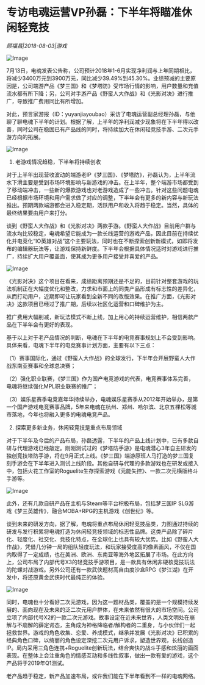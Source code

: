 # 专访电魂运营VP孙磊：下半年将瞄准休闲轻竞技

*顾福昌|2018-08-03|游戏*

![Image](http://p3.pstatp.com/large/pgc-image/1533345840999aa4ee2b36b)

7月13日，电魂发表公告称，公司预计2018年1-6月实现净利润与上年同期相比，将减少3400万元到3900万元，同比减少39.49%到45.30%。业绩预减的主要原因是，公司端游产品《梦三国》和《梦塔防》受市场行情的影响，用户数量和充值流水都有所下降；另，公司对手游产品《野蛮人大作战》和《光影对决》进行推广，导致推广费用同比有所增加。

对此，预言家游报（ID：yuyanjiayoubao）采访了电魂运营副总经理孙磊，与他聊了聊电魂下半年的计划。根据了解，上半年的净利润减少现象将在下半年得以改善，同时公司在稳固已有产品线的同时，将持续加大在休闲轻竞技手游、二次元手游方向的拓展。

![Image](http://p98.pstatp.com/large/pgc-image/1533345792660f2692fbd17)

1. 老游戏情况趋稳，下半年将持续创收

对于上半年出现营收波动的端游老IP《梦三国》、《梦塔防》，孙磊认为，上半年流水下滑主要是受到市场环境影响与新游戏的冲击。在上半年，整个端游市场都受到了移动端冲击，一些新的爆款游戏也对老游戏造成了一些冲击。针对这些问题电魂已经根据市场环境和用户需求做了对应的调整，下半年会有更多的新内容与新玩法推出。预期两款端游都会进入稳定期，活跃用户和收入将趋于稳定。当然，具体的最终结果要由用户来打分。

谈到《野蛮人大作战》和《光影对决》两款手游。《野蛮人大作战》目前用户群与流水均比较稳定，电魂希望它能成为一款长线运营的游戏产品，因此目前在持续优化并电竞化“IO英雄对战”这个主要玩法，同时也在不断探索创新新模式，如即将发布的编辑器玩法等，让游戏保持新鲜度。下半年会根据具体情况适时对游戏进行推广，持续扩大用户覆盖面，使其成为更多用户接受并喜爱的产品。

![Image](http://p1.pstatp.com/large/pgc-image/1533345792623cda053d948)

《光影对决》这个项目在看来，成绩距离预期还是不足的，目前针对整套游戏的玩法机制正在大幅度优化和整改，力求和市面上的同类产品形成有标志性的差异化，从而打动用户，近期即可让玩家看到全新不同的改版效果。在推广方面，《光影对决》这款项目已经过了推广期，后续以社区化运营和口碑维护为主。

推广费用大幅削减，新玩法模式不断上线，加上用心的持续运营维护，相信两款产品在下半年会有更好的表现。

基于以上对于老产品情况的判断，电魂在下半年的电竞赛事规划上不会受到影响。具体来看，电魂下半年的电竞赛事计划方面，主要有以下三点：

（1）赛事国际化，通过《野蛮人大作战》的全球发行，下半年会开展野蛮人大作战东南亚赛事和全球总决赛；

（2）强化职业联赛，《梦三国》作为国产电竞游戏的代表，电竞赛事体系完善，电魂将继续强化MPL职业联赛的推广；

（3）娱乐星赛季电竞嘉年华持续举办，电魂娱乐星赛季从2012年开始举办，是第一个国产游戏电竞赛事品牌，5年来电魂在杭州、郑州、哈尔滨、北京五棵松等城市落地，今年也将融入更多的电魂电竞产品。

2. 探索更多新业务，休闲轻竞技是重点布局领域

对于下半年及今后的产品布局，孙磊透露，下半年的产品上线计划中，已有多款自研与代理游戏已经敲定。刚刚测试过的《梦塔防手游》是电魂潜心3年自主研发的独创竞技塔防手游，将在9月正式上线。《梦三国》端游原班人马打造的梦三国复刻手游会在下半年进入测试上线阶段。其他自研与代理的多款游戏也在研发或接入中，包括火花工作室的Roguelite生存探索游戏《元能失控》、一款二次元横版格斗手游等。

![Image](http://p3.pstatp.com/large/pgc-image/15333457926195ed5294015)

此外，还有几款自研产品在主机与Steam等平台积极布局，包括梦三国IP SLG游戏《梦三英雄传》，融合MOBA+RPG的主机游戏《创世纪》等。

谈到未来的研发方向，据了解，电魂将重点布局休闲轻竞技品类，力图通过持续的研发与发行积累将电魂打造为休闲轻竞技领域的标志性品牌。这类产品除了碎片化、轻度化、社交化、竞技化特点，在全球化上也具有较大优势。比如《野蛮人大作战》，凭借几分钟一局的组队轻度玩法，和玩家接受度高的像素画风，不仅在国内取得了一定成绩，也在美洲、欧洲、东南亚等海外地区拓展了市场。在此方向上，公司布局了内部代号X3的轻竞技手游项目，是一款具有休闲非硬核竞技玩法的陀螺对战游戏。另外公司还有一款武侠题材高自由度沙盒RPG《梦江湖》在开发中，将还原黄金武侠时代最纯正的体验。

![Image](http://p3.pstatp.com/large/pgc-image/153334579265781ef3d4ae0)

同时，电魂也十分看好二次元游戏，因为这一题材品类，覆盖的是一个规模持续发展的、面向现在及未来的泛二次元用户群体，在未来依然有很大的市场空间。公司立项了内部代号X2的一款二次元游戏。故事设定在近未来世界，人类文明处在崩解与不崩解的薛定谔态，主角成为神格降临者/解构者的二重身，与小伙伴们一起拯救世界。游戏的角色收集、恋爱、养成模式，继承并发展《光影对决》已积累的经典角色口碑，以绮丽的角色设定深挖二次元用户诉求，塑造世界观，长线创造IP。局内采用三角色连携+Roguelite创新玩法，结合爽快的战斗手感和炫丽的画面表现。在整体上会注重角色的情感互动和多线性叙事，做出一款有爱的游戏，这个产品将于2019年Q1测试。

老产品趋于稳定，新产品加速布局，或许我们能在下半年看到不一样的电魂网络。

